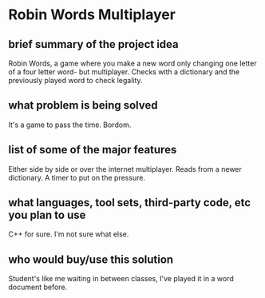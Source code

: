 # Robin Words Multiplayer

## brief summary of the project idea

Robin Words, a game where you make a new word only changing one letter of a four letter word- but multiplayer.
Checks with a dictionary and the previously played word to check legality.

## what problem is being solved

It's a game to pass the time.
Bordom.

## list of some of the major features

Either side by side or over the internet multiplayer.
Reads from a newer dictionary.
A timer to put on the pressure.

## what languages, tool sets, third-party code, etc you plan to use

C++ for sure. I'm not sure what else.

## who would buy/use this solution

Student's like me waiting in between classes, I've played it in a word document before.